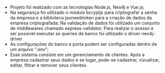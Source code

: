- Projeto foi realizado com as tecnologias Node.js, Neo4j e Vue.js;
-   Na segurança foi utilizado o módulo bcryptjs para criptografar a senha da empresa e a biblioteca jsonwebtoken para a criação de dados da empresa criptografada;
    Na validação de dados foi utilizado um conjunto de middlewares chamado express-validator;
    Para realizar o acesso e ser possível executar as queries de banco foi utilizado o driver neo4j-driver
- As configurações do banco e porta podem ser configuradas dentro de um arquivo ".env";
- Esse sistema consiste em um gerenciamento de clientes. Após a empresa cadastrar seus dados e se logar, pode-se cadastrar, vizualizar, editar, filtrar e remover seus clientes.